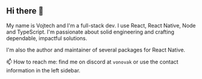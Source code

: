 ## Hi there 👋

My name is Vojtech and I'm a full-stack dev. I use React, React Native, Node and TypeScript. I'm passionate about solid engineering and crafting dependable, impactful solutions. 

I'm also the author and maintainer of several packages for React Native. 

📫 How to reach me: find me on discord at `vonovak` or use the contact information in the left sidebar.

<!--
**vonovak/vonovak** is a ✨ _special_ ✨ repository because its `README.md` (this file) appears on your GitHub profile.

Here are some ideas to get you started:

- 🔭 I’m currently working on ...
- 🌱 I’m currently learning ...
- 👯 I’m looking to collaborate on ...
- 🤔 I’m looking for help with ...
- 💬 Ask me about ...
- 📫 How to reach me: ...
- 😄 Pronouns: ...
- ⚡ Fun fact: ...
-->
